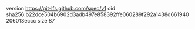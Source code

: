 version https://git-lfs.github.com/spec/v1
oid sha256:b22dce504b6902d3adb497e858392ffe060289f292a1438d661940206013eccc
size 87
